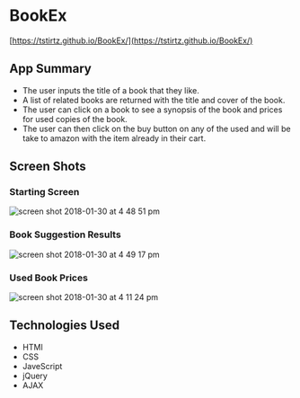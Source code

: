 # BookEx 
[https://tstirtz.github.io/BookEx/](https://tstirtz.github.io/BookEx/)

## App Summary
  * The user inputs the title of a book that they like. 
  * A list of related books are returned with the title and cover of the book.
  * The user can click on a book to see a synopsis of the book and prices for used copies of the book.
  * The user can then click on the buy button on any of the used and will be take to amazon with the item already in their cart. 

## Screen Shots
### Starting Screen  
![screen shot 2018-01-30 at 4 48 51 pm](https://user-images.githubusercontent.com/13411490/35599677-d24396bc-05de-11e8-9a5b-424cac48fb44.png)

### Book Suggestion Results
![screen shot 2018-01-30 at 4 49 17 pm](https://user-images.githubusercontent.com/13411490/35599681-d5c70cce-05de-11e8-9513-d5378a222111.png)

### Used Book Prices
![screen shot 2018-01-30 at 4 11 24 pm](https://user-images.githubusercontent.com/13411490/35599652-a751e0da-05de-11e8-8f09-b643f0fe992c.png)  
    
## Technologies Used
  * HTMl
  * CSS
  * JaveScript
  * jQuery
  * AJAX
  


